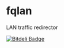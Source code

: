 fqlan
=====

LAN traffic redirector


[![Bitdeli Badge](https://d2weczhvl823v0.cloudfront.net/fqrouter/fqlan/trend.png)](https://bitdeli.com/free "Bitdeli Badge")

